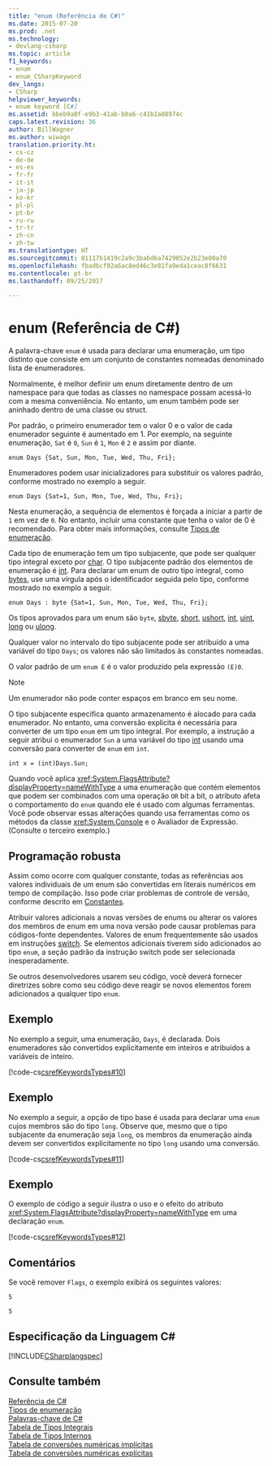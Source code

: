```yaml
---
title: "enum (Referência de C#)"
ms.date: 2015-07-20
ms.prod: .net
ms.technology:
- devlang-csharp
ms.topic: article
f1_keywords:
- enum
- enum_CSharpKeyword
dev_langs:
- CSharp
helpviewer_keywords:
- enum keyword [C#]
ms.assetid: bbeb9a0f-e9b3-41ab-b0a6-c41b1a08974c
caps.latest.revision: 36
author: BillWagner
ms.author: wiwagn
translation.priority.ht:
- cs-cz
- de-de
- es-es
- fr-fr
- it-it
- ja-jp
- ko-kr
- pl-pl
- pt-br
- ru-ru
- tr-tr
- zh-cn
- zh-tw
ms.translationtype: HT
ms.sourcegitcommit: 81117b1419c2a9c3babd6a7429052e2b23e08a70
ms.openlocfilehash: fbadbcf92a6ac8ed46c3e81fa9eda1ceac8f6631
ms.contentlocale: pt-br
ms.lasthandoff: 09/25/2017

---
```

# <a name="enum-c-reference"></a>enum (Referência de C#)
A palavra-chave `enum` é usada para declarar uma enumeração, um tipo distinto que consiste em um conjunto de constantes nomeadas denominado lista de enumeradores.  
  
 Normalmente, é melhor definir um enum diretamente dentro de um namespace para que todas as classes no namespace possam acessá-lo com a mesma conveniência. No entanto, um enum também pode ser aninhado dentro de uma classe ou struct.  
  
 Por padrão, o primeiro enumerador tem o valor 0 e o valor de cada enumerador seguinte é aumentado em 1. Por exemplo, na seguinte enumeração, `Sat` é `0`, `Sun` é `1`, `Mon` é `2` e assim por diante.  
  
```  
enum Days {Sat, Sun, Mon, Tue, Wed, Thu, Fri};  
```  
  
 Enumeradores podem usar inicializadores para substituir os valores padrão, conforme mostrado no exemplo a seguir.  
  
```  
enum Days {Sat=1, Sun, Mon, Tue, Wed, Thu, Fri};  
```  
  
 Nesta enumeração, a sequência de elementos é forçada a iniciar a partir de `1` em vez de `0`. No entanto, incluir uma constante que tenha o valor de 0 é recomendado. Para obter mais informações, consulte [Tipos de enumeração](../../../csharp/programming-guide/enumeration-types.md).  
  
 Cada tipo de enumeração tem um tipo subjacente, que pode ser qualquer tipo integral exceto por [char](../../../csharp/language-reference/keywords/char.md). O tipo subjacente padrão dos elementos de enumeração é [int](../../../csharp/language-reference/keywords/int.md). Para declarar um enum de outro tipo integral, como [bytes](../../../csharp/language-reference/keywords/byte.md), use uma vírgula após o identificador seguida pelo tipo, conforme mostrado no exemplo a seguir.  
  
```  
enum Days : byte {Sat=1, Sun, Mon, Tue, Wed, Thu, Fri};  
```  
  
 Os tipos aprovados para um enum são `byte`, [sbyte](../../../csharp/language-reference/keywords/sbyte.md), [short](../../../csharp/language-reference/keywords/short.md), [ushort](../../../csharp/language-reference/keywords/ushort.md), [int](../../../csharp/language-reference/keywords/int.md), [uint](../../../csharp/language-reference/keywords/uint.md), [long](../../../csharp/language-reference/keywords/long.md) ou [ulong](../../../csharp/language-reference/keywords/ulong.md).  
  
 Qualquer valor no intervalo do tipo subjacente pode ser atribuído a uma variável do tipo `Days`; os valores não são limitados às constantes nomeadas.  
  
 O valor padrão de um `enum E` é o valor produzido pela expressão `(E)0`.  
  
> [!NOTE]
>  Um enumerador não pode conter espaços em branco em seu nome.  
  
 O tipo subjacente especifica quanto armazenamento é alocado para cada enumerador. No entanto, uma conversão explícita é necessária para converter de um tipo `enum` em um tipo integral. Por exemplo, a instrução a seguir atribui o enumerador `Sun` a uma variável do tipo [int](../../../csharp/language-reference/keywords/int.md) usando uma conversão para converter de `enum` em `int`.  
  
```  
int x = (int)Days.Sun;  
```  
  
 Quando você aplica <xref:System.FlagsAttribute?displayProperty=nameWithType> a uma enumeração que contém elementos que podem ser combinados com uma operação `OR` bit a bit, o atributo afeta o comportamento do `enum` quando ele é usado com algumas ferramentas. Você pode observar essas alterações quando usa ferramentas como os métodos da classe <xref:System.Console> e o Avaliador de Expressão. (Consulte o terceiro exemplo.)  
  
## <a name="robust-programming"></a>Programação robusta  
 Assim como ocorre com qualquer constante, todas as referências aos valores individuais de um enum são convertidas em literais numéricos em tempo de compilação. Isso pode criar problemas de controle de versão, conforme descrito em [Constantes](../../../csharp/programming-guide/classes-and-structs/constants.md).  
  
 Atribuir valores adicionais a novas versões de enums ou alterar os valores dos membros de enum em uma nova versão pode causar problemas para códigos-fonte dependentes. Valores de enum frequentemente são usados em instruções [switch](../../../csharp/language-reference/keywords/switch.md). Se elementos adicionais tiverem sido adicionados ao tipo `enum`, a seção padrão da instrução switch pode ser selecionada inesperadamente.  
  
 Se outros desenvolvedores usarem seu código, você deverá fornecer diretrizes sobre como seu código deve reagir se novos elementos forem adicionados a qualquer tipo `enum`.  
  
## <a name="example"></a>Exemplo  
 No exemplo a seguir, uma enumeração, `Days`, é declarada. Dois enumeradores são convertidos explicitamente em inteiros e atribuídos a variáveis de inteiro.  
  
 [!code-cs[csrefKeywordsTypes#10](../../../csharp/language-reference/keywords/codesnippet/CSharp/enum_1.cs)]  
  
## <a name="example"></a>Exemplo  
 No exemplo a seguir, a opção de tipo base é usada para declarar uma `enum` cujos membros são do tipo `long`. Observe que, mesmo que o tipo subjacente da enumeração seja `long`, os membros da enumeração ainda devem ser convertidos explicitamente no tipo `long` usando uma conversão.  
  
 [!code-cs[csrefKeywordsTypes#11](../../../csharp/language-reference/keywords/codesnippet/CSharp/enum_2.cs)]  
  
## <a name="example"></a>Exemplo  
 O exemplo de código a seguir ilustra o uso e o efeito do atributo <xref:System.FlagsAttribute?displayProperty=nameWithType> em uma declaração `enum`.  
  
 [!code-cs[csrefKeywordsTypes#12](../../../csharp/language-reference/keywords/codesnippet/CSharp/enum_3.cs)]  
  
## <a name="comments"></a>Comentários  
 Se você remover `Flags`, o exemplo exibirá os seguintes valores:  
  
 `5`  
  
 `5`  
  
## <a name="c-language-specification"></a>Especificação da Linguagem C#  
 [!INCLUDE[CSharplangspec](~/includes/csharplangspec-md.md)]  
  
## <a name="see-also"></a>Consulte também  
 [Referência de C#](../../../csharp/language-reference/index.md)   
 [Tipos de enumeração](../../../csharp/programming-guide/enumeration-types.md)   
 [Palavras-chave de C#](../../../csharp/language-reference/keywords/index.md)   
 [Tabela de Tipos Integrais](../../../csharp/language-reference/keywords/integral-types-table.md)   
 [Tabela de Tipos Internos](../../../csharp/language-reference/keywords/built-in-types-table.md)   
 [Tabela de conversões numéricas implícitas](../../../csharp/language-reference/keywords/implicit-numeric-conversions-table.md)   
 [Tabela de conversões numéricas explícitas](../../../csharp/language-reference/keywords/explicit-numeric-conversions-table.md)


